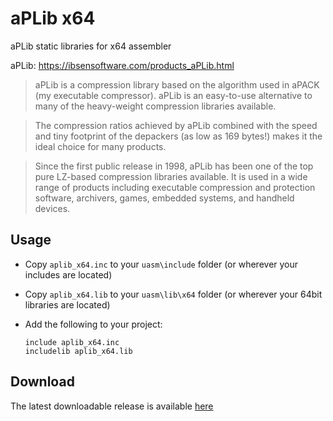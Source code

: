 # aPLib x64

aPLib static libraries for x64 assembler 

aPLib: https://ibsensoftware.com/products_aPLib.html

> aPLib is a compression library based on the algorithm used in aPACK (my  executable compressor). aPLib is an easy-to-use alternative to many of the heavy-weight compression libraries available.

> The compression ratios achieved by aPLib combined with the speed and tiny footprint of the depackers (as low as 169 bytes!) makes it the ideal choice
> for many products.

> Since the first public release in 1998, aPLib has been one of the top pure LZ-based compression libraries available. It is used in a wide range of products including executable compression and protection software, archivers, games, embedded systems, and handheld devices.

## Usage

* Copy `aplib_x64.inc` to your `uasm\include` folder (or wherever your includes are located)

* Copy `aplib_x64.lib` to your `uasm\lib\x64` folder (or wherever your 64bit libraries are located)

* Add the following to your project:
  
  ```assembly
  include aplib_x64.inc
  includelib aplib_x64.lib
  ```

## Download

The latest downloadable release is available [here](https://github.com/mrfearless/libraries/blob/master/releases/aplib_x64.zip?raw=true)
